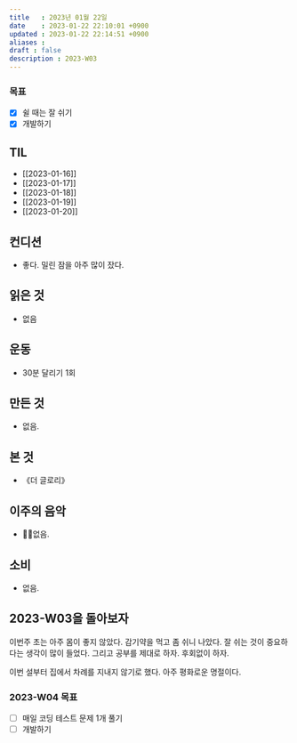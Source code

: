```yaml
---
title   : 2023년 01월 22일 
date    : 2023-01-22 22:10:01 +0900
updated : 2023-01-22 22:14:51 +0900
aliases : 
draft : false
description : 2023-W03
---
```


### 목표
- [x] 쉴 때는 잘 쉬기
- [x] 개발하기

## TIL
- [[2023-01-16]]
- [[2023-01-17]]
- [[2023-01-18]]
- [[2023-01-19]]
- [[2023-01-20]]

## 컨디션

- 좋다. 밀린 잠을 아주 많이 잤다.

## 읽은 것

- 없음

## 운동

- 30분 달리기 1회

## 만든 것

- 없음.

## 본 것

- 《더 글로리》

## 이주의 음악

- 없음.

## 소비

- 없음.

## 2023-W03을 돌아보자

이번주 초는 아주 몸이 좋지 않았다. 감기약을 먹고 좀 쉬니 나았다. 잘 쉬는 것이 중요하다는 생각이 많이 들었다.
그리고 공부를 제대로 하자. 후회없이 하자.

이번 설부터 집에서 차례를 지내지 않기로 했다. 아주 평화로운 명절이다.

### 2023-W04 목표

- [ ] 매일 코딩 테스트 문제 1개 풀기
- [ ] 개발하기